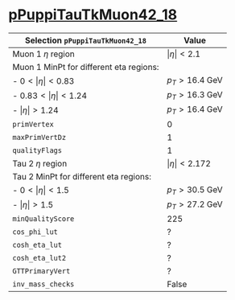 # [pPuppiTauTkMuon42_18](../Phase2Menu_Legacy/PuppiTauTkMuon4218.html)

| Selection `pPuppiTauTkMuon42_18`                                  | Value                                 |
|-------------------------------------------------------------------|---------------------------------------|
| Muon 1 $\eta$ region                                              | $\lvert\eta\rvert < 2.1$              |
| Muon 1 MinPt for different eta regions:                           |                                       |
|    - $0<\lvert\eta\rvert<0.83$                                    | $p_T>16.4$ GeV                        |
|    - $0.83<\lvert\eta\rvert<1.24$                                 | $p_T>16.3$ GeV                        |
|    - $\lvert\eta\rvert>1.24$                                      | $p_T>16.4$ GeV                        |
| `primVertex`                                                      | 0                                     |
| `maxPrimVertDz`                                                   | 1                                     |
| `qualityFlags`                                                    | 1                                     |
| Tau 2 $\eta$ region                                               | $\lvert\eta\rvert < 2.172$            |
| Tau 2 MinPt for different eta regions:                            |                                       |
|    - $0<\lvert\eta\rvert<1.5$                                     | $p_T>30.5$ GeV                        |
|    - $\lvert\eta\rvert>1.5$                                       | $p_T>27.2$ GeV                        |
| `minQualityScore`                                                 | 225                                   |
| `cos_phi_lut`                                                     | ?                                     |
| `cosh_eta_lut`                                                    | ?                                     |
| `cosh_eta_lut2`                                                   | ?                                     |
| `GTTPrimaryVert`                                                  | ?                                     |
| `inv_mass_checks`                                                 | False                                 |
